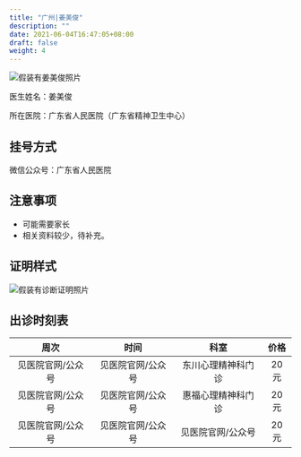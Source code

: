 ```yaml
---
title: "广州|姜美俊"
description: ""
date: 2021-06-04T16:47:05+08:00
draft: false
weight: 4
---
```


![假装有姜美俊照片](images/doctor/jiang-meijun.jpg)


医生姓名：姜美俊

所在医院：广东省人民医院（广东省精神卫生中心）

## 挂号方式
微信公众号：广东省人民医院


## 注意事项

- 可能需要家长
- 相关资料较少，待补充。

## 证明样式

![假装有诊断证明照片](images/doctor/jiang-meijun-zm.jpg)

## 出诊时刻表

| 周次 | 时间 | 科室 | 价格 |
| :---: | :---: | :---: | :---: |
| 见医院官网/公众号 | 见医院官网/公众号 | 东川心理精神科门诊 | 20元 |
| 见医院官网/公众号 | 见医院官网/公众号 | 惠福心理精神科门诊 | 20元 |
| 见医院官网/公众号 | 见医院官网/公众号 | 见医院官网/公众号 | 20元 |



